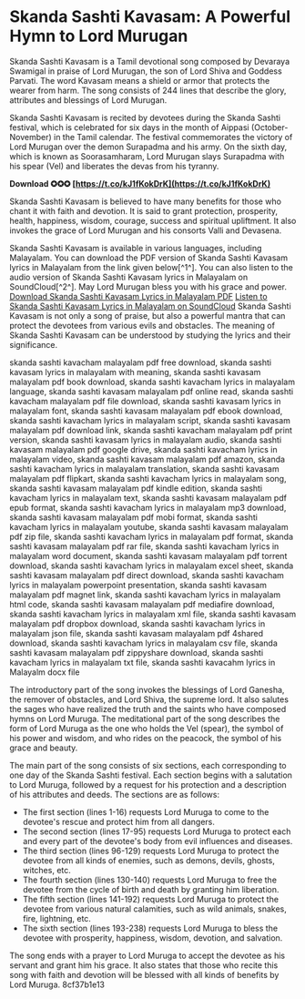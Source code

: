 # Skanda Sashti Kavasam: A Powerful Hymn to Lord Murugan
 
Skanda Sashti Kavasam is a Tamil devotional song composed by Devaraya Swamigal in praise of Lord Murugan, the son of Lord Shiva and Goddess Parvati. The word Kavasam means a shield or armor that protects the wearer from harm. The song consists of 244 lines that describe the glory, attributes and blessings of Lord Murugan.
 
Skanda Sashti Kavasam is recited by devotees during the Skanda Sashti festival, which is celebrated for six days in the month of Aippasi (October-November) in the Tamil calendar. The festival commemorates the victory of Lord Murugan over the demon Surapadma and his army. On the sixth day, which is known as Soorasamharam, Lord Murugan slays Surapadma with his spear (Vel) and liberates the devas from his tyranny.
 
**Download ✪✪✪ [https://t.co/kJ1fKokDrK](https://t.co/kJ1fKokDrK)**


 
Skanda Sashti Kavasam is believed to have many benefits for those who chant it with faith and devotion. It is said to grant protection, prosperity, health, happiness, wisdom, courage, success and spiritual upliftment. It also invokes the grace of Lord Murugan and his consorts Valli and Devasena.
 
Skanda Sashti Kavasam is available in various languages, including Malayalam. You can download the PDF version of Skanda Sashti Kavasam lyrics in Malayalam from the link given below[^1^]. You can also listen to the audio version of Skanda Sashti Kavasam lyrics in Malayalam on SoundCloud[^2^]. May Lord Murugan bless you with his grace and power.
 [Download Skanda Sashti Kavasam Lyrics in Malayalam PDF](https://instapdf.in/skanda-sashti-kavacham-lyrics/) [Listen to Skanda Sashti Kavasam Lyrics in Malayalam on SoundCloud](https://soundcloud.com/theimapisttsu/skanda-sashti-kavasam-lyrics-in-malayalam-pdf-downloadgolkes)
Skanda Sashti Kavasam is not only a song of praise, but also a powerful mantra that can protect the devotees from various evils and obstacles. The meaning of Skanda Sashti Kavasam can be understood by studying the lyrics and their significance.
 
skanda sashti kavacham malayalam pdf free download,  skanda sashti kavasam lyrics in malayalam with meaning,  skanda sashti kavasam malayalam pdf book download,  skanda sashti kavacham lyrics in malayalam language,  skanda sashti kavasam malayalam pdf online read,  skanda sashti kavacham malayalam pdf file download,  skanda sashti kavasam lyrics in malayalam font,  skanda sashti kavasam malayalam pdf ebook download,  skanda sashti kavacham lyrics in malayalam script,  skanda sashti kavasam malayalam pdf download link,  skanda sashti kavacham malayalam pdf print version,  skanda sashti kavasam lyrics in malayalam audio,  skanda sashti kavasam malayalam pdf google drive,  skanda sashti kavacham lyrics in malayalam video,  skanda sashti kavasam malayalam pdf amazon,  skanda sashti kavacham lyrics in malayalam translation,  skanda sashti kavasam malayalam pdf flipkart,  skanda sashti kavacham lyrics in malayalam song,  skanda sashti kavasam malayalam pdf kindle edition,  skanda sashti kavacham lyrics in malayalam text,  skanda sashti kavasam malayalam pdf epub format,  skanda sashti kavacham lyrics in malayalam mp3 download,  skanda sashti kavasam malayalam pdf mobi format,  skanda sashti kavacham lyrics in malayalam youtube,  skanda sashti kavasam malayalam pdf zip file,  skanda sashti kavacham lyrics in malayalam pdf format,  skanda sashti kavasam malayalam pdf rar file,  skanda sashti kavacham lyrics in malayalam word document,  skanda sashti kavasam malayalam pdf torrent download,  skanda sashti kavacham lyrics in malayalam excel sheet,  skanda sashti kavasam malayalam pdf direct download,  skanda sashti kavacham lyrics in malayalam powerpoint presentation,  skanda sashti kavasam malayalam pdf magnet link,  skanda sashti kavacham lyrics in malayalam html code,  skanda sashti kavasam malayalam pdf mediafire download,  skanda sashti kavacham lyrics in malayalam xml file,  skanda sashti kavasam malayalam pdf dropbox download,  skanda sashti kavacham lyrics in malayalam json file,  skanda sashti kavasam malayalam pdf 4shared download,  skanda sashti kavacham lyrics in malayalam csv file,  skanda sashti kavasam malayalam pdf zippyshare download,  skanda sashti kavacham lyrics in malayalam txt file,  skanda sashti kavacahm lyrics in Malayalm docx file
 
The introductory part of the song invokes the blessings of Lord Ganesha, the remover of obstacles, and Lord Shiva, the supreme lord. It also salutes the sages who have realized the truth and the saints who have composed hymns on Lord Muruga. The meditational part of the song describes the form of Lord Muruga as the one who holds the Vel (spear), the symbol of his power and wisdom, and who rides on the peacock, the symbol of his grace and beauty.
 
The main part of the song consists of six sections, each corresponding to one day of the Skanda Sashti festival. Each section begins with a salutation to Lord Muruga, followed by a request for his protection and a description of his attributes and deeds. The sections are as follows:
 
- The first section (lines 1-16) requests Lord Muruga to come to the devotee's rescue and protect him from all dangers.
- The second section (lines 17-95) requests Lord Muruga to protect each and every part of the devotee's body from evil influences and diseases.
- The third section (lines 96-129) requests Lord Muruga to protect the devotee from all kinds of enemies, such as demons, devils, ghosts, witches, etc.
- The fourth section (lines 130-140) requests Lord Muruga to free the devotee from the cycle of birth and death by granting him liberation.
- The fifth section (lines 141-192) requests Lord Muruga to protect the devotee from various natural calamities, such as wild animals, snakes, fire, lightning, etc.
- The sixth section (lines 193-238) requests Lord Muruga to bless the devotee with prosperity, happiness, wisdom, devotion, and salvation.

The song ends with a prayer to Lord Muruga to accept the devotee as his servant and grant him his grace. It also states that those who recite this song with faith and devotion will be blessed with all kinds of benefits by Lord Muruga.
 8cf37b1e13
 
